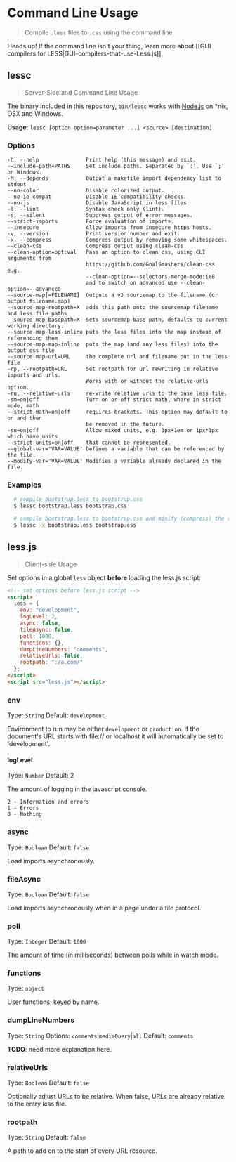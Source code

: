 # Command Line Usage
> Compile `.less` files to `.css` using the command line

<span class="warning">Heads up! If the command line isn't your thing, learn more about [[GUI compilers for LESS|GUI-compilers-that-use-Less.js]].</span>

## lessc
> Server-Side and Command Line Usage

The binary included in this repository, `bin/lessc` works with [Node.js](http://nodejs.org/) on *nix, OSX and Windows.

**Usage**: `lessc [option option=parameter ...] <source> [destination]`

### Options

```
-h, --help               Print help (this message) and exit.
--include-path=PATHS     Set include paths. Separated by `:'. Use `;' on Windows.
-M, --depends            Output a makefile import dependency list to stdout
--no-color               Disable colorized output.
--no-ie-compat           Disable IE compatibility checks.
--no-js                  Disable JavaScript in less files
-l, --lint               Syntax check only (lint).
-s, --silent             Suppress output of error messages.
--strict-imports         Force evaluation of imports.
--insecure               Allow imports from insecure https hosts.
-v, --version            Print version number and exit.
-x, --compress           Compress output by removing some whitespaces.
--clean-css              Compress output using clean-css
--clean-option=opt:val   Pass an option to clean css, using CLI arguments from
                         https://github.com/GoalSmashers/clean-css e.g.
                         --clean-option=--selectors-merge-mode:ie8
                         and to switch on advanced use --clean-option=--advanced
--source-map[=FILENAME]  Outputs a v3 sourcemap to the filename (or output filename.map)
--source-map-rootpath=X  adds this path onto the sourcemap filename and less file paths
--source-map-basepath=X  Sets sourcemap base path, defaults to current working directory.
--source-map-less-inline puts the less files into the map instead of referencing them
--source-map-map-inline  puts the map (and any less files) into the output css file
--source-map-url=URL     the complete url and filename put in the less file
-rp, --rootpath=URL      Set rootpath for url rewriting in relative imports and urls.
                         Works with or without the relative-urls option.
-ru, --relative-urls     re-write relative urls to the base less file.
-sm=on|off               Turn on or off strict math, where in strict mode, math
--strict-math=on|off     requires brackets. This option may default to on and then
                         be removed in the future.
-su=on|off               Allow mixed units, e.g. 1px+1em or 1px*1px which have units
--strict-units=on|off    that cannot be represented.
--global-var='VAR=VALUE' Defines a variable that can be referenced by the file.
--modify-var='VAR=VALUE' Modifies a variable already declared in the file.
```

### Examples

```bash
  # compile bootstrap.less to bootstrap.css
  $ lessc bootstrap.less bootstrap.css

  # compile bootstrap.less to bootstrap.css and minify (compress) the result
  $ lessc -x bootstrap.less bootstrap.css
```

## less.js
> Client-side Usage

Set options in a global `less` object **before** loading the less.js script:
``` html
<!-- set options before less.js script -->
<script>
  less = {
    env: "development",
    logLevel: 2,
    async: false,
    fileAsync: false,
    poll: 1000,
    functions: {},
    dumpLineNumbers: "comments",
    relativeUrls: false,
    rootpath: ":/a.com/"
  };
</script>
<script src="less.js"></script>
```

### env
Type: `String`
Default: `development`

Environment to run may be either `development` or `production`. If the document's URL starts with file:// or localhost it will automatically be set to 'development'.

#### logLevel
Type: `Number`
Default: 2

The amount of logging in the javascript console.

    2 - Information and errors
    1 - Errors
    0 - Nothing

### async
Type: `Boolean`
Default: `false`

Load imports asynchronously.

### fileAsync
Type: `Boolean`
Default: `false`

Load imports asynchronously when in a page under a file protocol.

### poll
Type: `Integer`
Default: `1000`

The amount of time (in milliseconds) between polls while in watch mode.

### functions
Type: `object`

User functions, keyed by name.

### dumpLineNumbers
Type: `String`
Options: `comments`|`mediaQuery`|`all`
Default: `comments`

**TODO**: need more explanation here.

### relativeUrls
Type: `Boolean`
Default: `false`

Optionally adjust URLs to be relative. When false, URLs are already relative to the entry less file.

### rootpath
Type: `String`
Default: `false`

A path to add on to the start of every URL resource.
